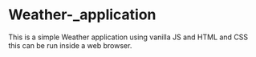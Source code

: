 # Weather-_application
This is a simple Weather application using vanilla JS and HTML and CSS this can be run inside a web browser. 
